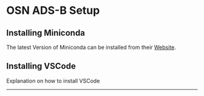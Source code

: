 OSN ADS-B Setup
==============

## Installing Miniconda

The latest Version of Miniconda can be installed from their [Website](https://docs.conda.io/projects/miniconda/en/latest/).

## Installing VSCode

Explanation on how to install VSCode

---
